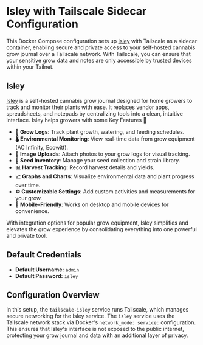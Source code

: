 # Isley with Tailscale Sidecar Configuration

This Docker Compose configuration sets up [Isley](https://github.com/dwot/isley) with Tailscale as a sidecar container, enabling secure and private access to your self-hosted cannabis grow journal over a Tailscale network. With Tailscale, you can ensure that your sensitive grow data and notes are only accessible by trusted devices within your Tailnet.

## Isley

[Isley](https://github.com/dwot/isley) is a self-hosted cannabis grow journal designed for home growers to track and monitor their plants with ease. It replaces vendor apps, spreadsheets, and notepads by centralizing tools into a clean, intuitive interface. Isley helps growers with some Key Features 🚀

- **📒 Grow Logs**: Track plant growth, watering, and feeding schedules.
- **🌡️ Environmental Monitoring**: View real-time data from grow equipment (AC Infinity, Ecowitt).
- **📸 Image Uploads**: Attach photos to your grow logs for visual tracking.
- **🌱 Seed Inventory**: Manage your seed collection and strain library.
- **📊 Harvest Tracking**: Record harvest details and yields.
- **📈 Graphs and Charts**: Visualize environmental data and plant progress over time.
- **⚙️ Customizable Settings**: Add custom activities and measurements for your grow.
- **📱 Mobile-Friendly**: Works on desktop and mobile devices for convenience.

With integration options for popular grow equipment, Isley simplifies and elevates the grow experience by consolidating everything into one powerful and private tool.

## Default Credentials

- **Default Username:** `admin`
- **Default Password:** `isley`

## Configuration Overview

In this setup, the `tailscale-isley` service runs Tailscale, which manages secure networking for the Isley service. The `isley` service uses the Tailscale network stack via Docker's `network_mode: service:` configuration. This ensures that Isley's interface is not exposed to the public internet, protecting your grow journal and data with an additional layer of privacy.
